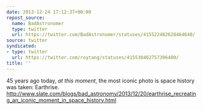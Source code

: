 ```yaml
---
date: 2013-12-24 17:12:37+00:00
repost_source:
  name: BadAstronomer
  type: twitter
  url: https://twitter.com/BadAstronomer/statuses/415522482628464640/
source: twitter
syndicated:
- type: twitter
  url: https://twitter.com/roytang/statuses/415530462757396480/
title: ''
---
```


45 years ago today, *at this moment*, the most iconic photo is space history was taken: Earthrise. http://www.slate.com/blogs/bad_astronomy/2013/12/20/earthrise_recreating_an_iconic_moment_in_space_history.html